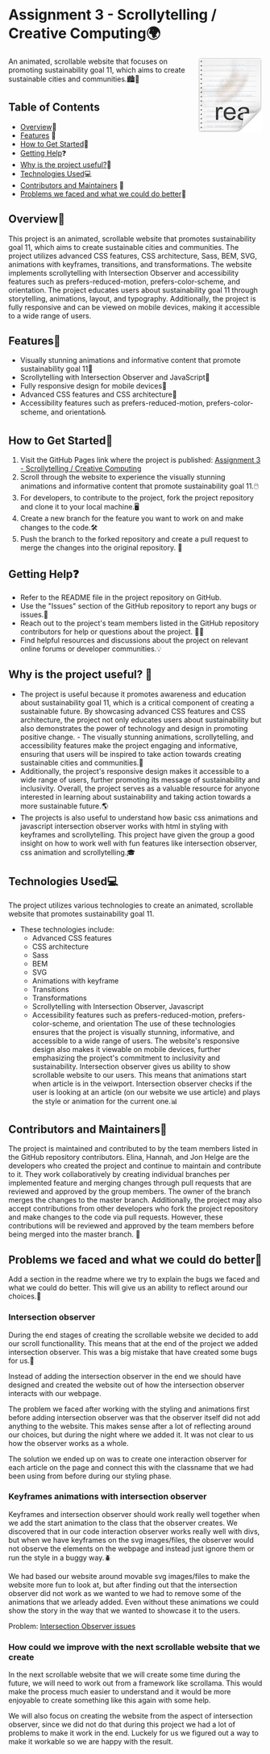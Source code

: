 # Assignment 3 - Scrollytelling / Creative Computing🌍

<img src="icon.png" align="right" />
An animated, scrollable website that focuses on promoting sustainability goal 11, which aims to create sustainable cities and communities.🏙️🌳

## Table of Contents

- [Overview](#overview)📖
- [Features](#features) 🌟
- [How to Get Started](#how-to-get-started)🚀
- [Getting Help](#getting-help)❓
- [Why is the project useful?](#why-is-the-project-useful)🌱
- [Technologies Used](#technologies-used)💻
- [Contributors and Maintainers](#contributors-and-maintainers) 👥
- [Problems we faced and what we could do better](#problems-we-faced-and-what-we-could-do-better)🤔

## Overview📖

This project is an animated, scrollable website that promotes sustainability goal 11, which aims to create sustainable cities and communities. The project utilizes advanced CSS features, CSS architecture, Sass, BEM, SVG, animations with keyframes, transitions, and transformations. The website implements scrollytelling with Intersection Observer and accessibility features such as prefers-reduced-motion, prefers-color-scheme, and orientation. The project educates users about sustainability goal 11 through storytelling, animations, layout, and typography. Additionally, the project is fully responsive and can be viewed on mobile devices, making it accessible to a wide range of users.

## Features🌟

- Visually stunning animations and informative content that promote sustainability goal 11🌆
- Scrollytelling with Intersection Observer and JavaScript📜
- Fully responsive design for mobile devices📱
- Advanced CSS features and CSS architecture🎨
- Accessibility features such as prefers-reduced-motion, prefers-color-scheme, and orientation♿

## How to Get Started🚀

1. Visit the GitHub Pages link where the project is published: [Assignment 3 - Scrollytelling / Creative Computing](https://advancedcss2023.github.io/assignment-3--scrollytelling-team-10/)
2. Scroll through the website to experience the visually stunning animations and informative content that promote sustainability goal 11.🖱️
3. For developers, to contribute to the project, fork the project repository and clone it to your local machine.🖥️
4. Create a new branch for the feature you want to work on and make changes to the code.🛠️
5. Push the branch to the forked repository and create a pull request to merge the changes into the original repository. 🔄

## Getting Help❓

- Refer to the README file in the project repository on GitHub.
- Use the "Issues" section of the GitHub repository to report any bugs or issues.🐛
- Reach out to the project's team members listed in the GitHub repository contributors for help or questions about the project. 🙋‍♀️
- Find helpful resources and discussions about the project on relevant online forums or developer communities.💡

## Why is the project useful? 🌱

- The project is useful because it promotes awareness and education about sustainability goal 11, which is a critical component of creating a sustainable future. By showcasing advanced CSS features and CSS architecture, the project not only educates users about sustainability but also demonstrates the power of technology and design in promoting positive change. - The visually stunning animations, scrollytelling, and accessibility features make the project engaging and informative, ensuring that users will be inspired to take action towards creating sustainable cities and communities.🌿
- Additionally, the project's responsive design makes it accessible to a wide range of users, further promoting its message of sustainability and inclusivity. Overall, the project serves as a valuable resource for anyone interested in learning about sustainability and taking action towards a more sustainable future.🌎
- The projects is also useful to understand how basic css animations and javascript intersection observer works with html in styling with keyframes and scrollytelling. This project have given the group a good insight on how to work well with fun features like intersection observer, css animation and scrollytelling.🎓

## Technologies Used💻

The project utilizes various technologies to create an animated, scrollable website that promotes sustainability goal 11.

- These technologies include:
  - Advanced CSS features
  - CSS architecture
  - Sass
  - BEM
  - SVG
  - Animations with keyframe
  - Transitions
  - Transformations
  - Scrollytelling with Intersection Observer, Javascript
  - Accessibility features such as prefers-reduced-motion, prefers-color-scheme, and orientation
    The use of these technologies ensures that the project is visually stunning, informative, and accessible to a wide range of users. The website's responsive design also makes it viewable on mobile devices, further emphasizing the project's commitment to inclusivity and sustainability.
    Intersection observer gives us ability to show scrollable website to our users. This means that animations start when article is in the veiwport. Intersection observer checks if the user is looking at an article (on our website we use article) and plays the style or animation for the current one.📊

## Contributors and Maintainers👥

The project is maintained and contributed to by the team members listed in the GitHub repository contributors. Elina, Hannah, and Jon Helge are the developers who created the project and continue to maintain and contribute to it.
They work collaboratively by creating individual branches per implemented feature and merging changes through pull requests that are reviewed and approved by the group members. The owner of the branch merges the changes to the master branch.
Additionally, the project may also accept contributions from other developers who fork the project repository and make changes to the code via pull requests. However, these contributions will be reviewed and approved by the team members before being merged into the master branch. 🤝

## Problems we faced and what we could do better🤔

Add a section in the readme where we try to explain the bugs we faced and what we could do better. This will give us an ability to reflect around our choices.💭

### Intersection observer

During the end stages of creating the scrollable website we decided to add our scroll functionallity. This means that at the end of the project we added intersection observer. This was a big mistake that have created some bugs for us.🐜

Instead of adding the intersection observer in the end we should have designed and created the website out of how the intersection observer interacts with our webpage.

The problem we faced after working with the styling and animations first before adding intersection observer was that the observer itself did not add anything to the website. This makes sense after a lot of reflecting around our choices, but during the night where we added it. It was not clear to us how the observer works as a whole.

The solution we ended up on was to create one interaction observer for each article on the page and connect this with the classname that we had been using from before during our styling phase.

### Keyframes animations with intersection observer

Keyframes and intersection observer should work really well together when we add the start animation to the class that the observer creates. We discovered that in our code interaction observer works really well with divs, but when we have keyframes on the svg images/files, the observer would not observe the elements on the webpage and instead just ignore them or run the style in a buggy way.🪲

We had based our website around movable svg images/files to make the website more fun to look at, but after finding out that the intersection observer did not work as we wanted to we had to remove some of the animations that we arleady added. Even without these animations we could show the story in the way that we wanted to showcase it to the users.

Problem:
[Intersection Observer issues](https://github.com/w3c/IntersectionObserver/issues/376)

### How could we improve with the next scrollable website that we create

In the next scrollable website that we will create some time during the future, we will need to work out from a framework like scrollama. This would make the process much easier to understand and it would be more enjoyable to create something like this again with some help. 

We will also focus on creating the website from the aspect of intersection observer, since we did not do that during this project we had a lot of problems to make it work in the end. Luckely for us we figured out a way to make it workable so we are happy with the result.
